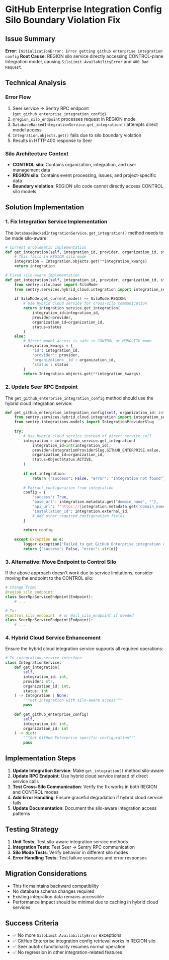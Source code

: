 # GitHub Enterprise Integration Config Silo Boundary Violation Fix

## Issue Summary
**Error**: `InitializationError: Error getting github enterprise integration config`
**Root Cause**: REGION silo service directly accessing CONTROL-plane Integration model, causing `SiloLimit.AvailabilityError` and `400 Bad Request`.

## Technical Analysis

### Error Flow
1. Seer service → Sentry RPC endpoint (`get_github_enterprise_integration_config`)
2. `@region_silo_endpoint` processes request in REGION mode
3. `DatabaseBackedIntegrationService.get_integration()` attempts direct model access
4. `Integration.objects.get()` fails due to silo boundary violation
5. Results in HTTP 400 response to Seer

### Silo Architecture Context
- **CONTROL silo**: Contains organization, integration, and user management data
- **REGION silo**: Contains event processing, issues, and project-specific data
- **Boundary violation**: REGION silo code cannot directly access CONTROL silo models

## Solution Implementation

### 1. Fix Integration Service Implementation

The `DatabaseBackedIntegrationService.get_integration()` method needs to be made silo-aware:

```python
# Current problematic implementation
def get_integration(self, integration_id, provider, organization_id, status):
    # This fails in REGION silo mode
    integration = Integration.objects.get(**integration_kwargs)
    return integration

# Fixed silo-aware implementation  
def get_integration(self, integration_id, provider, organization_id, status):
    from sentry.silo.base import SiloMode
    from sentry.services.hybrid_cloud.integration import integration_service
    
    if SiloMode.get_current_mode() == SiloMode.REGION:
        # Use hybrid cloud service for cross-silo communication
        return integration_service.get_integration(
            integration_id=integration_id,
            provider=provider,
            organization_id=organization_id,
            status=status
        )
    else:
        # Direct model access is safe in CONTROL or MONOLITH mode
        integration_kwargs = {
            'id': integration_id,
            'provider': provider,
            'organizations__id': organization_id,
            'status': status
        }
        return Integration.objects.get(**integration_kwargs)
```

### 2. Update Seer RPC Endpoint

The `get_github_enterprise_integration_config` method should use the hybrid cloud integration service:

```python
def get_github_enterprise_integration_config(self, organization_id: int, integration_id: str):
    from sentry.services.hybrid_cloud.integration import integration_service
    from sentry.integrations.models import IntegrationProviderSlug
    
    try:
        # Use hybrid cloud service instead of direct service call
        integration = integration_service.get_integration(
            integration_id=int(integration_id),
            provider=IntegrationProviderSlug.GITHUB_ENTERPRISE.value,
            organization_id=organization_id,
            status=ObjectStatus.ACTIVE,
        )
        
        if not integration:
            return {"success": False, "error": "Integration not found"}
            
        # Extract configuration from integration
        config = {
            "success": True,
            "base_url": integration.metadata.get("domain_name", ""),
            "api_url": f"https://{integration.metadata.get('domain_name', '')}/api/v3",
            "installation_id": integration.external_id,
            # Add other required configuration fields
        }
        
        return config
        
    except Exception as e:
        logger.exception("Failed to get GitHub Enterprise integration config")
        return {"success": False, "error": str(e)}
```

### 3. Alternative: Move Endpoint to Control Silo

If the above approach doesn't work due to service limitations, consider moving the endpoint to the CONTROL silo:

```python
# Change from:
@region_silo_endpoint
class SeerRpcServiceEndpoint(Endpoint):
    # ...

# To:
@control_silo_endpoint  # or @all_silo_endpoint if needed
class SeerRpcServiceEndpoint(Endpoint):
    # ...
```

### 4. Hybrid Cloud Service Enhancement

Ensure the hybrid cloud integration service supports all required operations:

```python
# In integration service interface
class IntegrationService:
    def get_integration(
        self, 
        integration_id: int, 
        provider: str, 
        organization_id: int, 
        status: int
    ) -> Integration | None:
        """Get integration with silo-aware access"""
        pass
        
    def get_github_enterprise_config(
        self,
        integration_id: int,
        organization_id: int
    ) -> dict:
        """Get GitHub Enterprise specific configuration"""
        pass
```

## Implementation Steps

1. **Update Integration Service**: Make `get_integration()` method silo-aware
2. **Update RPC Endpoint**: Use hybrid cloud service instead of direct service calls
3. **Test Cross-Silo Communication**: Verify the fix works in both REGION and CONTROL modes
4. **Add Error Handling**: Ensure graceful degradation if hybrid cloud service fails
5. **Update Documentation**: Document the silo-aware integration access patterns

## Testing Strategy

1. **Unit Tests**: Test silo-aware integration service methods
2. **Integration Tests**: Test Seer → Sentry RPC communication
3. **Silo Mode Tests**: Verify behavior in different silo modes
4. **Error Handling Tests**: Test failure scenarios and error responses

## Migration Considerations

- This fix maintains backward compatibility
- No database schema changes required
- Existing integration data remains accessible
- Performance impact should be minimal due to caching in hybrid cloud services

## Success Criteria

- ✅ No more `SiloLimit.AvailabilityError` exceptions
- ✅ GitHub Enterprise integration config retrieval works in REGION silo
- ✅ Seer autofix functionality resumes normal operation
- ✅ No regression in other integration-related features